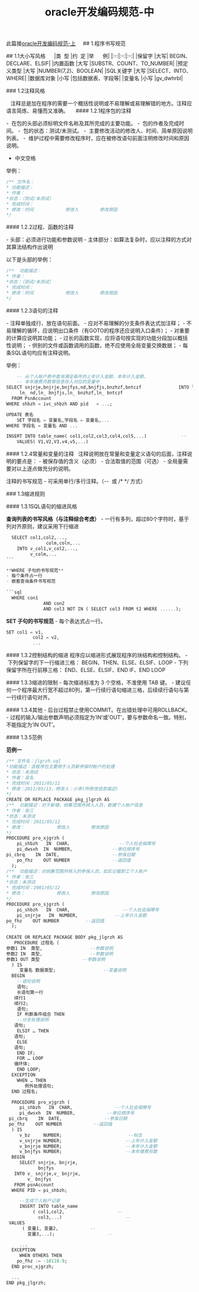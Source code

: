 ﻿---
layout: post
title: "oracle开发编码规范-中"
description: "这篇oracle数据库主要介绍开发中注意的程序书写规范，包括关键字的使用、注释的风格以及程序中的缩进规范"
tags: [oracle, 开发规范]
categories: oracle
---

此篇接[oracle开发编码规范-上](/blog/oracle/oracle开发编码规范-上/) 
  
## 1.程序书写规范

## 1.1大小写风格
    
|类  型    |约  定    |举      例|
|:-:|:-:|:-:|
|保留字    |大写|    BEGIN、DECLARE、ELSIF|
|内置函数    |大写    |SUBSTR、COUNT、TO_NUMBER|
|预定义类型    |大写    |NUMBER(7,2)、BOOLEAN|
|SQL关键字    |大写    |SELECT、INTO、WHERE|
|数据库对象    |小写    |包括数据表、字段等|
|变量名    |小写    |gv_dwhrbl|

### 1.2注释风格

   注释总是加在程序的需要一个概括性说明或不易理解或易理解错的地方。注释应语言简炼、易懂而又准确。
   
#### 1.2.1程序包的注释

-  在包的头部必须标明文件名称及其所完成的主要功能。
-   包的作者及完成时间。
-    包的状态：测试/未测试。
-     主要修改活动的修改人、时间、简单原因说明列表。
-      维护过程中需要修改程序时，应在被修改语句前面注明修改时间和原因说明。
- 中文空格

举例：
```sql
/** 文件名：
* 功能描述：
* 作者：
*状态：（测试/未测试）
* 完成时间：
* 修改：时间            修改人        修改原因
*/
```

#### 1.2.2过程、函数的注释

- 头部：必须进行功能和参数说明
- 主体部分：如算法复杂时，应以注释的方式对其算法结构作出说明

以下是头部的举例：

```sql
/**  功能描述：
* 作者：
*状态：（测试/未测试）
* 完成时间：
* 修改：时间            修改人        修改原因
*/
```
#### 1.2.3语句的注释

- 注释单独成行、放在语句前面。
- 应对不易理解的分支条件表达式加注释；
- 不易理解的循环，应说明出口条件（有GOTO的程序还应说明入口条件）；
- 对重要的计算应说明其功能；
- 过长的函数实现，应将语句按实现的功能分段加以概括性说明；
- 供别的文件或函数调用的函数，绝不应使用全局变量交换数据；
- 每条SQL语句均应有注释说明。

举例：

```sql
    -- 从个人帐户表中查询满足条件的上年计入金额、本年计入金额、
    -- 本年缴费月数等信息存入对应的变量中
SELECT snjrje,bnjrje,bnjfys,nd,bnjfjs,bnzhzf,bntczf              INTO ln_ snjrje,ln_ bnjrje,ln_ bnjfys,
     ln_ nd,ln_ bnjfjs,ln_ bnzhzf,ln_ bntczf
  FROM PsnAccount                  
WHERE shbzh = ivc_shbzh AND pid   = ...;                        
```

```sql
UPDATE 表名                          
    SET 字段名 = 变量名,字段名 = 变量名,...
WHERE 字段名 = 变量名 AND ...                                    
```

```sql
INSERT INTO table_name( col1,col2,col3,col4,col5,...)             --
    VALUES( V1,V2,V3,v4,v5,...)
```

#### 1.2.4常量和变量的注释
  注释说明放在常量和变量定义语句的后面，注释说明的要点是：
- 被保存值的含义（必须）
- 合法取值的范围（可选）
- 全局量需要对以上逐点做充分的说明。

注释的书写规范
- 可采用单行/多行注释。（--  或 /* */ 方式）

### 1.3缩进规则

#### 1.3.1SQL语句的缩进风格

**查询列表的书写风格（与注释综合考虑）**
- 一行有多列，超过80个字符时，基于列对齐原则，建议采用下行缩进
 
```sql
  SELECT col1,col2,...,
               colm,coln,...
    INTO v_col1,v_col2,...,
         v_colm,...
```         

**WHERE 子句的书写规范**
- 每个条件占一行
- 嵌套查询条件书写规范
  
```sql
  WHERE con1 
              AND con2 
              AND col3 NOT IN ( SELECT col3 FROM t2 WHERE ......);
```

**SET 子句的书写规范**
- 每个表达式占一行。

```sql
SET col1 = v1,
          col2 = v2,
          ...
```

#### 1.3.2控制结构的缩进
程序应以缩进形式展现程序的块结构和控制结构。
- 下列保留字的下一行缩进三格：
BEGIN、THEN、ELSE、ELSIF、LOOP
- 下列保留字所在行前移三格：
END、ELSE、ELSIF、END IF、END LOOP

#### 1.3.3缩进的限制
- 每次缩进标准为 3 个空格，不准使用 TAB 键。
- 建议任何一个程序最大行宽不超过80列，第一行续行语句缩进三格，后续续行语句与第一行续行语句对齐。

#### 1.3.4其他
- 后台过程禁止使用COMMIT。在出错处理中可用ROLLBACK。
- 过程的输入/输出参数声明必须指定为’IN’或’OUT’，要与参数命名一致。特别，不能指定为’IN OUT’。

#### 1.3.5范例

**范例一**

```sql
/** 文件名：jlgrzh.sql
*功能描述：该程序包主要用于人员新参保时帐户的处理
* 状态：未测试
* 作者：吴名
* 完成时间：2011/05/11
* 修改：2011/05/13，修改人：小李(所修改信息描述)
*/
CREATE OR REPLACE PACKAGE pkg_jlgrzh AS
/**  功能描述：对于新增，统筹范围外转入人员，新建个人帐户信息
* 作者：张三
*状态：未测试
* 完成时间：2011/05/12
* 修改：            修改人        修改原因
*/
PROCEDURE pro_xjgrzh (
    pi_shbzh   IN  CHAR，                  --个人社会保障号
    pi_dwsxh  IN  NUMBER,               --单位顺序号
pi_cbrq    IN  DATE,                    --参保日期
    po_fhz    OUT NUMBER                --返回值
  ); 
/**  功能描述：对统筹范围外转入的参保人员，如实记载职工个人帐户
* 作者：张三
*状态：未测试
* 完成时间：2001/05/12
* 修改：            修改人        修改原因
*/
PROCEDURE pro_sjgrzh (
    pi_shbzh   IN  CHAR,                    --个人社会保障号
    pi_snjrje   IN  NUMBER,              --上年计入金额
po_fhz    OUT NUMBER          --返回值
  );
  
CREATE OR REPLACE PACKAGE BODY pkg_jlgrzh AS
   PROCEDURE 过程名 (
参数1 IN  类型,                  --参数说明
参数2 IN  类型,                  --参数说明
参数1 OUT 类型                --参数说明
  ) IS
     变量名 数据类型;                  --变量说明
  BEGIN
    --语句说明
    语句;
    长语句第一行
   续行1
   续行2;
    语句;
    IF 判断条件组合 THEN
    --分支处理说明
   语句;
    ELSIF … THEN
   语句;
    ELSE
   语句;
    END IF;
    FOR … LOOP
   循环体;
    END LOOP;
  EXCEPTION
    WHEN … THEN
       例外处理语句;
  END 过程名;

  PROCEDURE pro_xjgrzh (
     pi_shbzh   IN  CHAR,                --个人社会保障号
     pi_dwsxh  IN  NUMBER,            --单位顺序号
 pi_cbrq    IN  DATE,                --参保日期
 po_fhz    OUT NUMBER            --返回值
  ) IS
     v_bz     NUMBER;                         --标志
     v_snjrje NUMBER;                        --上年计入金额
     v_bnjrje NUMBER;                        --本年计入金额
     v_bnjfys NUMBER;                        --本年缴费月数
  BEGIN
     SELECT snjrje, bnjrje,                 
            bnjfys 
   INTO v_ snjrje,v_ bnjrje,
        v_ bnjfys
   FROM psnAccount                 
  WHERE PID = pi_shbzh;

     --生成个人帐户记录
     INSERT INTO table_name
          ( col1,col2,                    --
            col3,...)                        --
 VALUES
      ( 变量1, 变量2,            --
        变量3,...);                    --

     ...
  EXCEPTION
     WHEN OTHERS THEN
    po_fhz := -10110.9;
  END proc_xjgrzh;

  ...
END pkg_jlgrzh;
```
